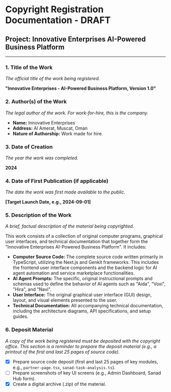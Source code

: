 
# Copyright Registration Documentation - DRAFT

## Project: Innovative Enterprises AI-Powered Business Platform

---

### 1. Title of the Work
*The official title of the work being registered.*

**"Innovative Enterprises - AI-Powered Business Platform, Version 1.0"**

### 2. Author(s) of the Work
*The legal author of the work. For work-for-hire, this is the company.*

- **Name:** Innovative Enterprises
- **Address:** Al Amerat, Muscat, Oman
- **Nature of Authorship:** Work made for hire.

### 3. Date of Creation
*The year the work was completed.*

**2024**

### 4. Date of First Publication (if applicable)
*The date the work was first made available to the public.*

**[Target Launch Date, e.g., 2024-09-01]**

### 5. Description of the Work
*A brief, factual description of the material being copyrighted.*

This work consists of a collection of original computer programs, graphical user interfaces, and technical documentation that together form the "Innovative Enterprises AI-Powered Business Platform". It includes:

- **Computer Source Code:** The complete source code written primarily in TypeScript, utilizing the Next.js and Genkit frameworks. This includes the frontend user interface components and the backend logic for AI agent automation and service marketplace functionalities.
- **AI Agent Prompts:** The specific, original instructional prompts and schemas used to define the behavior of AI agents such as "Aida", "Voxi", "Hira", and "Navi".
- **User Interface:** The original graphical user interface (GUI) design, layout, and visual elements presented to the user.
- **Technical Documentation:** All accompanying technical documentation, including the architecture diagrams, API specifications, and setup guides.

### 6. Deposit Material
*A copy of the work being registered must be deposited with the copyright office. This section is a reminder to prepare the deposit material (e.g., a printout of the first and last 25 pages of source code).*

- [x] Prepare source code deposit (first and last 25 pages of key modules, e.g., `partner-page.tsx`, `sanad-task-analysis.ts`).
- [ ] Prepare screenshots of key UI screens (e.g., Admin Dashboard, Sanad Hub form).
- [x] Create a digital archive (.zip) of the material.
